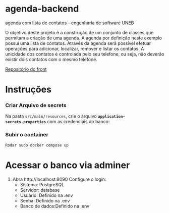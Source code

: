 # agenda-backend
agenda com lista de contatos - engenharia de software UNEB 

O objetivo deste projeto é a construção de um conjunto de classes que 
permitam a criação de uma agenda. A agenda por definição neste exemplo 
possui uma lista de contatos. Através da agenda será possível efetuar 
operações para adicionar, localizar, remover e listar os contatos. A 
unicidade dos contatos é controlada pelo seu telefone, ou seja, não 
deverão existir dois contatos com o mesmo telefone.

[Repositório do front](https://github.com/VerttB/agenda-frontend)

# Instruções

###  Criar Arquivo de secrets

Na pasta `src/main/resources`, crie o arquivo **`application-secrets.properties`** com as credenciais do banco:  
### Subir o container
 ```
Rodar sudo docker compose up
```
# Acessar o banco via adminer
1. Abra http://localhost:8090
Configure o login:
   * Sistema: PostgreSQL
   * Servidor: database
   * Usuário: Definido na .env
   * Senha: Definido na .env
   * Banco de dados:Definido na .env
